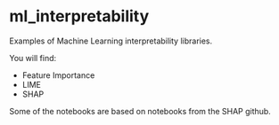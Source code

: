 # ml_interpretability

Examples of Machine Learning interpretability libraries.

You will find:
- Feature Importance
- LIME
- SHAP

Some of the notebooks are based on notebooks from the SHAP github.
